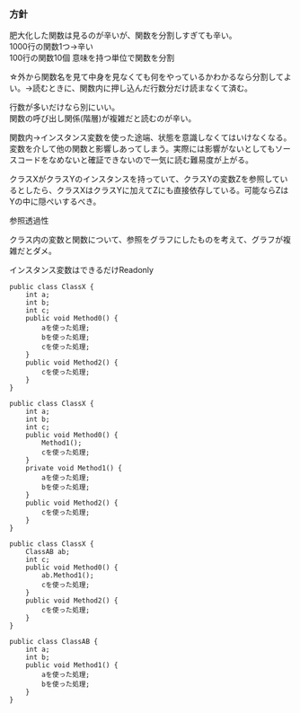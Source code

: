 ### 方針
肥大化した関数は見るのが辛いが、関数を分割しすぎても辛い。  
1000行の関数1つ→辛い  
100行の関数10個
意味を持つ単位で関数を分割

☆外から関数名を見て中身を見なくても何をやっているかわかるなら分割してよい。→読むときに、関数内に押し込んだ行数分だけ読まなくて済む。    

行数が多いだけなら別にいい。  
関数の呼び出し関係(階層)が複雑だと読むのが辛い。  

関数内→インスタンス変数を使った途端、状態を意識しなくてはいけなくなる。変数を介して他の関数と影響しあってしまう。実際には影響がないとしてもソースコードをなめないと確証できないので一気に読む難易度が上がる。    

クラスXがクラスYのインスタンスを持っていて、クラスYの変数Zを参照しているとしたら、クラスXはクラスYに加えてZにも直接依存している。可能ならZはYの中に隠ぺいするべき。  

参照透過性  

クラス内の変数と関数について、参照をグラフにしたものを考えて、グラフが複雑だとダメ。  

インスタンス変数はできるだけReadonly

```
public class ClassX {
    int a;
    int b;
    int c;
    public void Method0() {
        aを使った処理;
        bを使った処理;
        cを使った処理;
    }
    public void Method2() {
        cを使った処理;
    }
}
```

```
public class ClassX {
    int a;
    int b;
    int c;
    public void Method0() {
        Method1();
        cを使った処理;
    }
    private void Method1() {
        aを使った処理;
        bを使った処理;
    }
    public void Method2() {
        cを使った処理;
    }
}
```

```
public class ClassX {
    ClassAB ab;
    int c;
    public void Method0() {
        ab.Method1();
        cを使った処理;
    }
    public void Method2() {
        cを使った処理;
    }
}

public class ClassAB {
    int a;
    int b;
    public void Method1() {
        aを使った処理;
        bを使った処理;
    }
}
```
